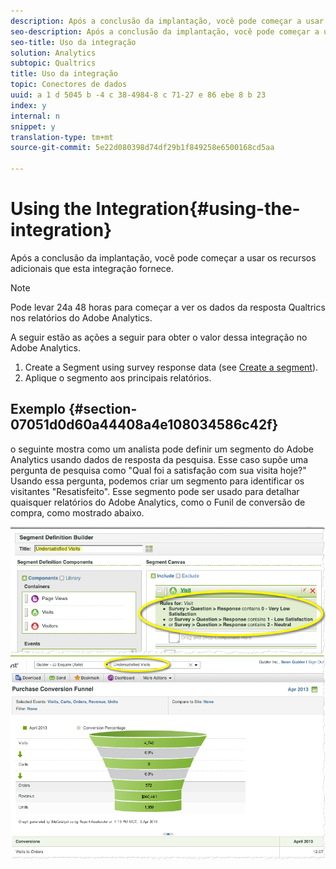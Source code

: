 ```yaml
---
description: Após a conclusão da implantação, você pode começar a usar os recursos adicionais que esta integração fornece.
seo-description: Após a conclusão da implantação, você pode começar a usar os recursos adicionais que esta integração fornece.
seo-title: Uso da integração
solution: Analytics
subtopic: Qualtrics
title: Uso da integração
topic: Conectores de dados
uuid: a 1 d 5045 b -4 c 38-4984-8 c 71-27 e 86 ebe 8 b 23
index: y
internal: n
snippet: y
translation-type: tm+mt
source-git-commit: 5e22d080398d74df29b1f849258e6500168cd5aa

---
```



# Using the Integration{#using-the-integration}

Após a conclusão da implantação, você pode começar a usar os recursos adicionais que esta integração fornece.

>[!NOTE]
>
>Pode levar 24a 48 horas para começar a ver os dados da resposta Qualtrics nos relatórios do Adobe Analytics.

A seguir estão as ações a seguir para obter o valor dessa integração no Adobe Analytics.

1. Create a Segment using survey response data (see [Create a segment](http://microsite.omniture.com/t2/help/en_US/sc/user/index.html?f=t_segment.html)).
1. Aplique o segmento aos principais relatórios.

## Exemplo {#section-07051d0d60a44408a4e108034586c42f}

o seguinte mostra como um analista pode definir um segmento do Adobe Analytics usando dados de resposta da pesquisa. Esse caso supõe uma pergunta de pesquisa como "Qual foi a satisfação com sua visita hoje?" Usando essa pergunta, podemos criar um segmento para identificar os visitantes "Resatisfeito". Esse segmento pode ser usado para detalhar quaisquer relatórios do Adobe Analytics, como o Funil de conversão de compra, como mostrado abaixo.

![](assets/using-1.png) ![](assets/using-2.png)

